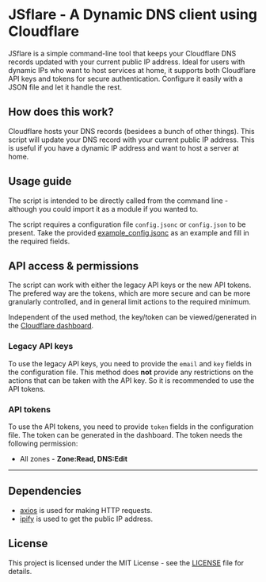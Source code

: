 # JSflare - A Dynamic DNS client using Cloudflare
JSflare is a simple command-line tool that keeps your Cloudflare DNS records updated with your current public IP address. Ideal for users with dynamic IPs who want to host services at home, it supports both Cloudflare API keys and tokens for secure authentication. Configure it easily with a JSON file and let it handle the rest.

## How does this work?
Cloudflare hosts your DNS records (besidees a bunch of other things). This script will update your DNS record with your current public IP address. This is useful if you have a dynamic IP address and want to host a server at home.

## Usage guide
The script is intended to be directly called from the command line - although you could import it as a module if you wanted to.

The script requires a configuration file `config.jsonc` or `config.json` to be present. Take the provided [example_config.jsonc](example_config.jsonc) as an example and fill in the required fields. 

## API access & permissions
The script can work with either the legacy API keys or the new API tokens.
The prefered way are the tokens, which are more secure and can be more granularly controlled, and in general limit actions to the required minimum.

Independent of the used method, the key/token can be viewed/generated in the [Cloudflare dashboard](https://dash.cloudflare.com/profile/api-tokens).

### Legacy API keys
To use the legacy API keys, you need to provide the `email` and `key` fields in the configuration file. This method does **not** provide any restrictions on the actions that can be taken with the API key. So it is recommended to use the API tokens.

### API tokens
To use the API tokens, you need to provide `token` fields in the configuration file. The token can be generated in the dashboard.
The token needs the following permission:
- All zones - **Zone:Read, DNS:Edit**

---

## Dependencies
* [axios](https://www.npmjs.com/package/axios) is used for making HTTP requests.
* [ipify](https://www.ipify.org/) is used to get the public IP address.

## License
This project is licensed under the MIT License - see the [LICENSE](LICENSE) file for details.
